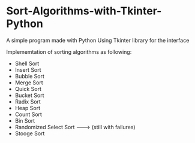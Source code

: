 # Sort-Algorithms-with-Tkinter-Python
A simple program made with Python Using Tkinter library for the interface

Implememtation of sorting algorithms as following:
  - Shell Sort
  - Insert Sort
  - Bubble Sort
  - Merge Sort
  - Quick Sort
  - Bucket Sort
  - Radix Sort
  - Heap Sort
  - Count Sort
  - Bin Sort
  - Randomized Select Sort   --->  (still with failures)
  - Stooge Sort
